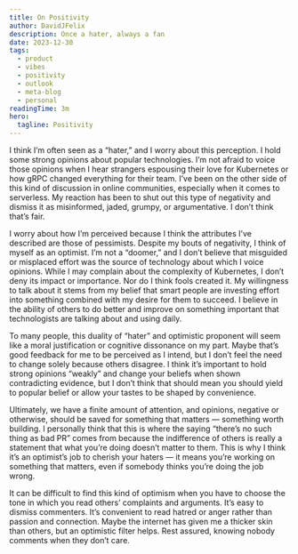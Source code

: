 ```yaml
---
title: On Positivity
author: DavidJFelix
description: Once a hater, always a fan
date: 2023-12-30
tags:
  - product
  - vibes
  - positivity
  - outlook
  - meta-blog
  - personal
readingTime: 3m
hero:
  tagline: Positivity
---
```


I think I’m often seen as a “hater,” and I worry about this perception. I hold some strong opinions about popular technologies. I’m not afraid to voice those opinions when I hear strangers espousing their love for Kubernetes or how gRPC changed everything for their team. I’ve been on the other side of this kind of discussion in online communities, especially when it comes to serverless. My reaction has been to shut out this type of negativity and dismiss it as misinformed, jaded, grumpy, or argumentative. I don’t think that’s fair.

I worry about how I’m perceived because I think the attributes I’ve described are those of pessimists. Despite my bouts of negativity, I think of myself as an optimist. I’m not a “doomer,” and I don’t believe that misguided or misplaced effort was the source of technology about which I voice opinions. While I may complain about the complexity of Kubernetes, I don’t deny its impact or importance. Nor do I think fools created it. My willingness to talk about it stems from my belief that smart people are investing effort into something combined with my desire for them to succeed. I believe in the ability of others to do better and improve on something important that technologists are talking about and using daily.

To many people, this duality of “hater” and optimistic proponent will seem like a moral justification or cognitive dissonance on my part. Maybe that’s good feedback for me to be perceived as I intend, but I don’t feel the need to change solely because others disagree. I think it’s important to hold strong opinions “weakly” and change your beliefs when shown contradicting evidence, but I don’t think that should mean you should yield to popular belief or allow your tastes to be shaped by convenience.

Ultimately, we have a finite amount of attention, and opinions, negative or otherwise, should be saved for something that matters — something worth building. I personally think that this is where the saying “there’s no such thing as bad PR” comes from because the indifference of others is really a statement that what you’re doing doesn’t matter to them. This is why I think it’s an optimist’s job to cherish your haters — it means you’re working on something that matters, even if somebody thinks you’re doing the job wrong.

It can be difficult to find this kind of optimism when you have to choose the tone in which you read others’ complaints and arguments. It’s easy to dismiss commenters. It’s convenient to read hatred or anger rather than passion and connection. Maybe the internet has given me a thicker skin than others, but an optimistic filter helps. Rest assured, knowing nobody comments when they don’t care.
